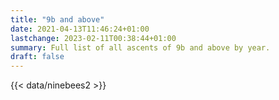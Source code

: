 ```yaml
---
title: "9b and above"
date: 2021-04-13T11:46:24+01:00
lastchange: 2023-02-11T00:38:44+01:00
summary: Full list of all ascents of 9b and above by year.
draft: false
---
```


{{< data/ninebees2 >}}